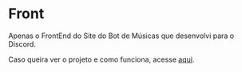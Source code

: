 # Front

Apenas o FrontEnd do Site do Bot de Músicas que desenvolvi para o Discord.

Caso queira ver o projeto e como funciona, acesse <a href="https://github.com/joaopedrobn/chockiemusicbot">aqui</a>.
